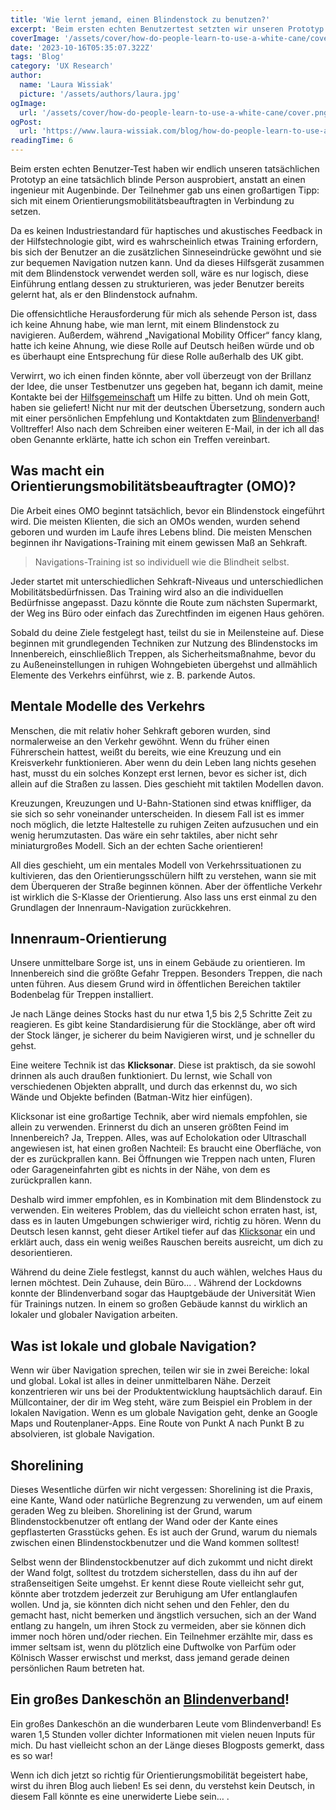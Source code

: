 ```yaml
---
title: 'Wie lernt jemand, einen Blindenstock zu benutzen?'
excerpt: 'Beim ersten echten Benutzertest setzten wir unseren Prototyp schließlich einer tatsächlich blinden Person auf, anstatt einem Ingenieur mit verbundenen Augen. Der Teilnehmer gab uns einen tollen Tipp: Wir sollten uns mit einem Mobilitätsberater in Verbindung setzen, denn es gibt keinen Industriestandard für haptische ...'
coverImage: '/assets/cover/how-do-people-learn-to-use-a-white-cane/cover.png'
date: '2023-10-16T05:35:07.322Z'
tags: 'Blog'
category: 'UX Research'
author:
  name: 'Laura Wissiak'
  picture: '/assets/authors/laura.jpg'
ogImage:
  url: '/assets/cover/how-do-people-learn-to-use-a-white-cane/cover.png'
ogPost:
  url: 'https://www.laura-wissiak.com/blog/how-do-people-learn-to-use-a-white-cane'
readingTime: 6
---
```


Beim ersten echten Benutzer-Test haben wir endlich unseren tatsächlichen Prototyp an eine tatsächlich blinde Person ausprobiert, anstatt an einen ingenieur mit Augenbinde. Der Teilnehmer gab uns einen großartigen Tipp: sich mit einem Orientierungsmobilitätsbeauftragten in Verbindung zu setzen.

Da es keinen Industriestandard für haptisches und akustisches Feedback in der Hilfstechnologie gibt, wird es wahrscheinlich etwas Training erfordern, bis sich der Benutzer an die zusätzlichen Sinneseindrücke gewöhnt und sie zur bequemen Navigation nutzen kann. Und da dieses Hilfsgerät zusammen mit dem Blindenstock verwendet werden soll, wäre es nur logisch, diese Einführung entlang dessen zu strukturieren, was jeder Benutzer bereits gelernt hat, als er den Blindenstock aufnahm.

Die offensichtliche Herausforderung für mich als sehende Person ist, dass ich keine Ahnung habe, wie man lernt, mit einem Blindenstock zu navigieren. Außerdem, während „Navigational Mobility Officer“ fancy klang, hatte ich keine Ahnung, wie diese Rolle auf Deutsch heißen würde und ob es überhaupt eine Entsprechung für diese Rolle außerhalb des UK gibt.

Verwirrt, wo ich einen finden könnte, aber voll überzeugt von der Brillanz der Idee, die unser Testbenutzer uns gegeben hat, begann ich damit, meine Kontakte bei der [Hilfsgemeinschaft](https://www.hilfsgemeinschaft.at/) um Hilfe zu bitten. Und oh mein Gott, haben sie geliefert! Nicht nur mit der deutschen Übersetzung, sondern auch mit einer persönlichen Empfehlung und Kontaktdaten zum [Blindenverband](https://www.blindenverband-wnb.at/)! Volltreffer! Also nach dem Schreiben einer weiteren E-Mail, in der ich all das oben Genannte erklärte, hatte ich schon ein Treffen vereinbart.

## Was macht ein Orientierungsmobilitätsbeauftragter (OMO)?

Die Arbeit eines OMO beginnt tatsächlich, bevor ein Blindenstock eingeführt wird. Die meisten Klienten, die sich an OMOs wenden, wurden sehend geboren und wurden im Laufe ihres Lebens blind. Die meisten Menschen beginnen ihr Navigations-Training mit einem gewissen Maß an Sehkraft.

> Navigations-Training ist so individuell wie die Blindheit selbst.

Jeder startet mit unterschiedlichen Sehkraft-Niveaus und unterschiedlichen Mobilitätsbedürfnissen. Das Training wird also an die individuellen Bedürfnisse angepasst. Dazu könnte die Route zum nächsten Supermarkt, der Weg ins Büro oder einfach das Zurechtfinden im eigenen Haus gehören.

Sobald du deine Ziele festgelegt hast, teilst du sie in Meilensteine auf. Diese beginnen mit grundlegenden Techniken zur Nutzung des Blindenstocks im Innenbereich, einschließlich Treppen, als Sicherheitsmaßnahme, bevor du zu Außeneinstellungen in ruhigen Wohngebieten übergehst und allmählich Elemente des Verkehrs einführst, wie z. B. parkende Autos.

## Mentale Modelle des Verkehrs

Menschen, die mit relativ hoher Sehkraft geboren wurden, sind normalerweise an den Verkehr gewöhnt. Wenn du früher einen Führerschein hattest, weißt du bereits, wie eine Kreuzung und ein Kreisverkehr funktionieren. Aber wenn du dein Leben lang nichts gesehen hast, musst du ein solches Konzept erst lernen, bevor es sicher ist, dich allein auf die Straßen zu lassen. Dies geschieht mit taktilen Modellen davon.

Kreuzungen, Kreuzungen und U-Bahn-Stationen sind etwas kniffliger, da sie sich so sehr voneinander unterscheiden. In diesem Fall ist es immer noch möglich, die letzte Haltestelle zu ruhigen Zeiten aufzusuchen und ein wenig herumzutasten. Das wäre ein sehr taktiles, aber nicht sehr miniaturgroßes Modell. Sich an der echten Sache orientieren!

All dies geschieht, um ein mentales Modell von Verkehrssituationen zu kultivieren, das den Orientierungsschülern hilft zu verstehen, wann sie mit dem Überqueren der Straße beginnen können. Aber der öffentliche Verkehr ist wirklich die S-Klasse der Orientierung. Also lass uns erst einmal zu den Grundlagen der Innenraum-Navigation zurückkehren.

## Innenraum-Orientierung

Unsere unmittelbare Sorge ist, uns in einem Gebäude zu orientieren. Im Innenbereich sind die größte Gefahr Treppen. Besonders Treppen, die nach unten führen. Aus diesem Grund wird in öffentlichen Bereichen taktiler Bodenbelag für Treppen installiert.

Je nach Länge deines Stocks hast du nur etwa 1,5 bis 2,5 Schritte Zeit zu reagieren. Es gibt keine Standardisierung für die Stocklänge, aber oft wird der Stock länger, je sicherer du beim Navigieren wirst, und je schneller du gehst.

Eine weitere Technik ist das **Klicksonar**. Diese ist praktisch, da sie sowohl drinnen als auch draußen funktioniert. Du lernst, wie Schall von verschiedenen Objekten abprallt, und durch das erkennst du, wo sich Wände und Objekte befinden (Batman-Witz hier einfügen).

Klicksonar ist eine großartige Technik, aber wird niemals empfohlen, sie allein zu verwenden. Erinnerst du dich an unseren größten Feind im Innenbereich? Ja, Treppen. Alles, was auf Echolokation oder Ultraschall angewiesen ist, hat einen großen Nachteil: Es braucht eine Oberfläche, von der es zurückprallen kann. Bei Öffnungen wie Treppen nach unten, Fluren oder Garageneinfahrten gibt es nichts in der Nähe, von dem es zurückprallen kann.

Deshalb wird immer empfohlen, es in Kombination mit dem Blindenstock zu verwenden. Ein weiteres Problem, das du vielleicht schon erraten hast, ist, dass es in lauten Umgebungen schwieriger wird, richtig zu hören. Wenn du Deutsch lesen kannst, geht dieser Artikel tiefer auf das [Klicksonar](https://www.blindenverband-wnb.at/blog/mit-klick-sonar-sicher-durch-den-alltag/) ein und erklärt auch, dass ein wenig weißes Rauschen bereits ausreicht, um dich zu desorientieren.

Während du deine Ziele festlegst, kannst du auch wählen, welches Haus du lernen möchtest. Dein Zuhause, dein Büro... . Während der Lockdowns konnte der Blindenverband sogar das Hauptgebäude der Universität Wien für Trainings nutzen. In einem so großen Gebäude kannst du wirklich an lokaler und globaler Navigation arbeiten.

## Was ist lokale und globale Navigation?

Wenn wir über Navigation sprechen, teilen wir sie in zwei Bereiche: lokal und global. Lokal ist alles in deiner unmittelbaren Nähe. Derzeit konzentrieren wir uns bei der Produktentwicklung hauptsächlich darauf. Ein Müllcontainer, der dir im Weg steht, wäre zum Beispiel ein Problem in der lokalen Navigation. Wenn es um globale Navigation geht, denke an Google Maps und Routenplaner-Apps. Eine Route von Punkt A nach Punkt B zu absolvieren, ist globale Navigation.

## Shorelining

Dieses Wesentliche dürfen wir nicht vergessen: Shorelining ist die Praxis, eine Kante, Wand oder natürliche Begrenzung zu verwenden, um auf einem geraden Weg zu bleiben. Shorelining ist der Grund, warum Blindenstockbenutzer oft entlang der Wand oder der Kante eines gepflasterten Grasstücks gehen. Es ist auch der Grund, warum du niemals zwischen einen Blindenstockbenutzer und die Wand kommen solltest!

Selbst wenn der Blindenstockbenutzer auf dich zukommt und nicht direkt der Wand folgt, solltest du trotzdem sicherstellen, dass du ihn auf der straßenseitigen Seite umgehst. Er kennt diese Route vielleicht sehr gut, könnte aber trotzdem jederzeit zur Beruhigung am Ufer entlanglaufen wollen. Und ja, sie könnten dich nicht sehen und den Fehler, den du gemacht hast, nicht bemerken und ängstlich versuchen, sich an der Wand entlang zu hangeln, um ihren Stock zu vermeiden, aber sie können dich immer noch hören und/oder riechen. Ein Teilnehmer erzählte mir, dass es immer seltsam ist, wenn du plötzlich eine Duftwolke von Parfüm oder Kölnisch Wasser erwischst und merkst, dass jemand gerade deinen persönlichen Raum betreten hat.

## Ein großes Dankeschön an [Blindenverband](https://www.blindenverband-wnb.at/)!

Ein großes Dankeschön an die wunderbaren Leute vom Blindenverband! Es waren 1,5 Stunden voller dichter Informationen mit vielen neuen Inputs für mich. Du hast vielleicht schon an der Länge dieses Blogposts gemerkt, dass es so war!

Wenn ich dich jetzt so richtig für Orientierungsmobilität begeistert habe, wirst du ihren Blog auch lieben! Es sei denn, du verstehst kein Deutsch, in diesem Fall könnte es eine unerwiderte Liebe sein… .
